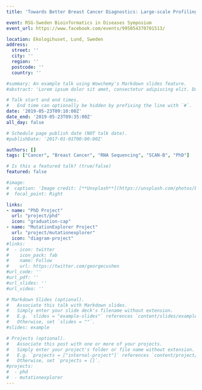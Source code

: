 ```yaml
---
title: 'Towards Better Breast Cancer Diagnostics: Large-scale Profiling of Tumor Transcriptomes'

event: RSG-Sweden Bioinformatics in Diseases Symposium
event_url: https://www.facebook.com/events/995054370701513/

location: Ekologihuset, Lund, Sweden
address:
  street: ''
  city: ''
  region: ''
  postcode: ''
  country: ''

#summary: An example talk using Wowchemy's Markdown slides feature.
#abstract: 'Lorem ipsum dolor sit amet, consectetur adipiscing elit. Duis posuere tellusac convallis placerat. Proin tincidunt magna sed ex sollicitudin condimentum. Sed ac faucibus dolor, scelerisque sollicitudin nisi. Cras purus urna, suscipit quis sapien eu, pulvinar tempor diam.'

# Talk start and end times.
#   End time can optionally be hidden by prefixing the line with `#`.
date: '2019-05-23T09:10:00Z'
date_end: '2019-05-23T09:35:00Z'
all_day: false

# Schedule page publish date (NOT talk date).
#publishDate: '2017-01-01T00:00:00Z'

authors: []
tags: ["Cancer", "Breast Cancer", "RNA Sequencing", "SCAN-B", "PhD"]

# Is this a featured talk? (true/false)
featured: false

#image:
#  caption: 'Image credit: [**Unsplash**](https://unsplash.com/photos/bzdhc5b3Bxs)'
#  focal_point: Right

links:
- name: "PhD Project"
  url: "project/phd"
  icon: "graduation-cap"
- name: "MutationExplorer Project"
  url: "project/mutationexplorer"
  icon: "diagram-project"
#links:
#  - icon: twitter
#    icon_pack: fab
#    name: Follow
#    url: https://twitter.com/georgecushen
#url_code: ''
#url_pdf: ''
#url_slides: ''
#url_video: ''

# Markdown Slides (optional).
#   Associate this talk with Markdown slides.
#   Simply enter your slide deck's filename without extension.
#   E.g. `slides = "example-slides"` references `content/slides/example-slides.md`.
#   Otherwise, set `slides = ""`.
#slides: example

# Projects (optional).
#   Associate this post with one or more of your projects.
#   Simply enter your project's folder or file name without extension.
#   E.g. `projects = ["internal-project"]` references `content/project/deep-learning/index.md`.
#   Otherwise, set `projects = []`.
#projects:
#  - phd
#  - mutationexplorer
---
```


